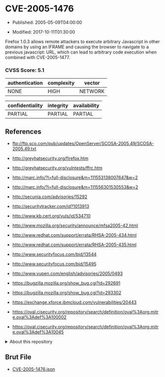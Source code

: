 # CVE-2005-1476

- Published: 2005-05-09T04:00:00

- Modified: 2017-10-11T01:30:00

Firefox 1.0.3 allows remote attackers to execute arbitrary Javascript in other domains by using an IFRAME and causing the browser to navigate to a previous javascript: URL, which can lead to arbitrary code execution when combined with CVE-2005-1477.

### CVSS Score: **5.1**

| authentication | complexity | vector |
| --- | --- | --- |
| NONE | HIGH | NETWORK |

| confidentiality | integrity | availability |
| --- | --- | --- |
| PARTIAL | PARTIAL | PARTIAL |

## References

* ftp://ftp.sco.com/pub/updates/OpenServer/SCOSA-2005.49/SCOSA-2005.49.txt

* http://greyhatsecurity.org/firefox.htm

* http://greyhatsecurity.org/vulntests/ffrc.htm

* http://marc.info/?l=full-disclosure&m=111553138007647&w=2

* http://marc.info/?l=full-disclosure&m=111556301530553&w=2

* http://secunia.com/advisories/15292

* http://securitytracker.com/id?1013913

* http://www.kb.cert.org/vuls/id/534710

* http://www.mozilla.org/security/announce/mfsa2005-42.html

* http://www.redhat.com/support/errata/RHSA-2005-434.html

* http://www.redhat.com/support/errata/RHSA-2005-435.html

* http://www.securityfocus.com/bid/13544

* http://www.securityfocus.com/bid/15495

* http://www.vupen.com/english/advisories/2005/0493

* https://bugzilla.mozilla.org/show_bug.cgi?id=292691

* https://bugzilla.mozilla.org/show_bug.cgi?id=293302

* https://exchange.xforce.ibmcloud.com/vulnerabilities/20443

* https://oval.cisecurity.org/repository/search/definition/oval%3Aorg.mitre.oval%3Adef%3A100002

* https://oval.cisecurity.org/repository/search/definition/oval%3Aorg.mitre.oval%3Adef%3A10045

<details>
<summary>About this repository</summary> 

  This repository is part of the project [Live Hack CVE](https://github.com/Live-Hack-CVE). Main website can be found [www.live-hack.org](https://www.live-hack.org) 
  
  Made by [Sn0wAlice](https://github.com/Sn0wAlice) for the people that care about security and need to have a feed of the latest CVEs. Hope you enjoy it, don't forget to star the repo and follow me on [Twitter](https://twitter.com/Sn0wAlice) and [Github](https://github.com/Sn0wAlice). And that is my [personnal website](https://www.alice-snow.me/)

  - [Home Page](https://github.com/Live-Hack-CVE)
  - [Framework](https://github.com/Live-Hack-CVE/cve-framework)
  - [CVE database](https://github.com/Live-Hack-CVE/full_database)
  - [Changelog](https://github.com/Live-Hack-CVE/Changelog)
</details>

## Brut File

* [CVE-2005-1476.json](https://raw.githubusercontent.com/Live-Hack-CVE/full_database/main/cves/2005/CVE-2005-1476.json)

